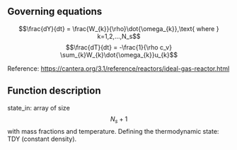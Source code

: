 ## Governing equations

$$\frac{dY}{dt} = \frac{W_{k}}{\rho}\dot{\omega_{k}},\text{ where } k=1,2,...,N_s$$
$$\frac{dT}{dt} = -\frac{1}{\rho c_v} \sum_{k}W_{k}\dot{\omega_{k}}u_{k}$$

Reference: https://cantera.org/3.1/reference/reactors/ideal-gas-reactor.html

## Function description

state\_in: array of size $$N_s+1$$ with mass fractions and temperature.
Defining the thermodynamic state: TDY (constant density).
